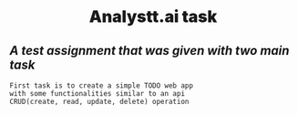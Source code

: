 <h1 style='text-align: center;font-weight:900;'>
Analystt.ai task
</h1>

## *A test assignment that was given with two main task*

```
First task is to create a simple TODO web app 
with some functionalities similar to an api 
CRUD(create, read, update, delete) operation
```

